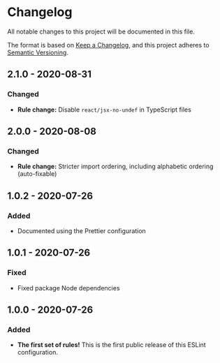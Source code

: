 # Changelog

All notable changes to this project will be documented in this file.

The format is based on [Keep a Changelog](https://keepachangelog.com/en/1.0.0/),
and this project adheres to [Semantic Versioning](https://semver.org/spec/v2.0.0.html).

## 2.1.0 - 2020-08-31
### Changed
- **Rule change:** Disable `react/jsx-no-undef` in TypeScript files

## 2.0.0 - 2020-08-08
### Changed
- **Rule change:** Stricter import ordering, including alphabetic ordering (auto-fixable)

## 1.0.2 - 2020-07-26
### Added
- Documented using the Prettier configuration

## 1.0.1 - 2020-07-26
### Fixed
- Fixed package Node dependencies

## 1.0.0 - 2020-07-26
### Added
- **The first set of rules!** This is the first public release of this ESLint configuration.